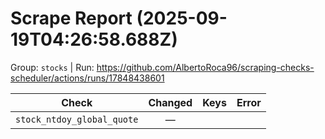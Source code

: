# Scrape Report (2025-09-19T04:26:58.688Z)

Group: `stocks`  |  Run: https://github.com/AlbertoRoca96/scraping-checks-scheduler/actions/runs/17848438601

| Check | Changed | Keys | Error |
|---|:---:|:--|:--|
| `stock_ntdoy_global_quote` | — |  |  |
